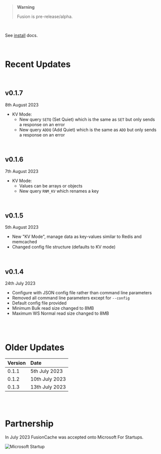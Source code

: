 <br/>
<br/>

> **Warning**
> 
> Fusion is pre-release/alpha.

<br/>

See [install](https://fusioncache.github.io/docs/install/install) docs.

<br/>

# Recent Updates

<br/>

## v0.1.7
8th August 2023
- KV Mode: 
  - New query `SETQ` (Set Quiet) which is the same as `SET` but only sends a response on an error
  - New query `ADDQ` (Add Quiet) which is the same as `ADD` but only sends a response on an error

<br/>

## v0.1.6
7th August 2023
- KV Mode: 
  - Values can be arrays or objects
  - New query `RNM_KV` which renames a key

<br/>

## v0.1.5
5th August 2023
- New "KV Mode", manage data as key-values similar to Redis and memcached
- Changed config file structure (defaults to KV mode)

<br/>

## v0.1.4
24th July 2023
- Configure with JSON config file rather than command line parameters
- Removed all command line parameters except for `--config`
- Default config file provided
- Minimum Bulk read size changed to 8MB
- Maximum WS Normal read size changed to 8MB


<br/>
<br/>

# Older Updates


|Version|Date|
|:---|:---|
| 0.1.1 |5th July 2023|
| 0.1.2 |10th July 2023|
| 0.1.3 |13th July 2023|


<br/>
<br/>


# Partnership
In July 2023 FusionCache was accepted onto Microsoft For Startups.


![Microsoft Startup](https://www.fusioncache.io/wp-content/uploads/go-x/u/900e42d9-1db8-4c24-9b96-e35207a55ab3/l2,t0,w781,h336/image-560x241.png)
